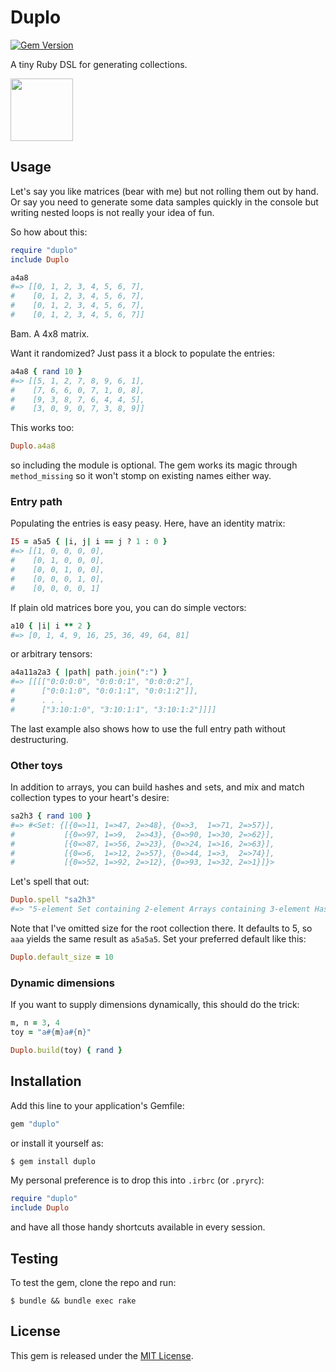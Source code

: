 Duplo
=====

[![Gem Version](https://badge.fury.io/rb/duplo.svg)](https://rubygems.org/gems/duplo)

A tiny Ruby DSL for generating collections.

<img src="https://cloud.githubusercontent.com/assets/626128/7639329/545932e6-fa7b-11e4-84b0-a64c9e23c9df.png" width="100">


## Usage

Let's say you like matrices (bear with me) but not rolling them out by
hand. Or say you need to generate some data samples quickly in the
console but writing nested loops is not really your idea of fun.

So how about this:

```ruby
require "duplo"
include Duplo

a4a8
#=> [[0, 1, 2, 3, 4, 5, 6, 7],
#    [0, 1, 2, 3, 4, 5, 6, 7],
#    [0, 1, 2, 3, 4, 5, 6, 7],
#    [0, 1, 2, 3, 4, 5, 6, 7]]
```

Bam. A 4x8 matrix.

Want it randomized? Just pass it a block to populate the entries:

```ruby
a4a8 { rand 10 }
#=> [[5, 1, 2, 7, 8, 9, 6, 1],
#    [7, 6, 6, 0, 7, 1, 0, 8],
#    [9, 3, 8, 7, 6, 4, 4, 5],
#    [3, 0, 9, 0, 7, 3, 8, 9]]
```

This works too:

```ruby
Duplo.a4a8
```

so including the module is optional. The gem works its magic through
`method_missing` so it won't stomp on existing names either way.


### Entry path

Populating the entries is easy peasy. Here, have an identity matrix:

```ruby
I5 = a5a5 { |i, j| i == j ? 1 : 0 }
#=> [[1, 0, 0, 0, 0],
#    [0, 1, 0, 0, 0],
#    [0, 0, 1, 0, 0],
#    [0, 0, 0, 1, 0],
#    [0, 0, 0, 0, 1]
```

If plain old matrices bore you, you can do simple vectors:

```ruby
a10 { |i| i ** 2 }
#=> [0, 1, 4, 9, 16, 25, 36, 49, 64, 81]
```

or arbitrary tensors:

```ruby
a4a11a2a3 { |path| path.join(":") }
#=> [[[["0:0:0:0", "0:0:0:1", "0:0:0:2"],
#      ["0:0:1:0", "0:0:1:1", "0:0:1:2"]],
#      . . .
#      ["3:10:1:0", "3:10:1:1", "3:10:1:2"]]]]
```

The last example also shows how to use the full entry path without
destructuring.


### Other toys

In addition to `a`rrays, you can build `h`ashes and `s`ets, and mix
and match collection types to your heart's desire:

```ruby
sa2h3 { rand 100 }
#=> #<Set: {[{0=>11, 1=>47, 2=>48}, {0=>3,  1=>71, 2=>57}],
#           [{0=>97, 1=>9,  2=>43}, {0=>90, 1=>30, 2=>62}],
#           [{0=>87, 1=>56, 2=>23}, {0=>24, 1=>16, 2=>63}],
#           [{0=>6,  1=>12, 2=>57}, {0=>44, 1=>3,  2=>74}],
#           [{0=>52, 1=>92, 2=>12}, {0=>93, 1=>32, 2=>1}]}>
```

Let's spell that out:

```ruby
Duplo.spell "sa2h3"
#=> "5-element Set containing 2-element Arrays containing 3-element Hashes"
```

Note that I've omitted size for the root collection there. It defaults
to 5, so `aaa` yields the same result as `a5a5a5`. Set your preferred
default like this:

```ruby
Duplo.default_size = 10
```


### Dynamic dimensions

If you want to supply dimensions dynamically, this should do the trick:

```ruby
m, n = 3, 4
toy = "a#{m}a#{n}"

Duplo.build(toy) { rand }
```


## Installation

Add this line to your application's Gemfile:

```ruby
gem "duplo"
```

or install it yourself as:

```sh
$ gem install duplo
```

My personal preference is to drop this into `.irbrc` (or `.pryrc`):

```ruby
require "duplo"
include Duplo
```

and have all those handy shortcuts available in every session.



## Testing

To test the gem, clone the repo and run:

```
$ bundle && bundle exec rake
```


## License

This gem is released under the [MIT License](http://www.opensource.org/licenses/MIT).
